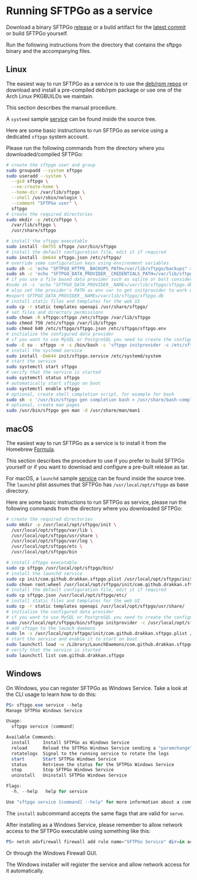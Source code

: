 # Running SFTPGo as a service

Download a binary SFTPGo [release](https://github.com/aKardasz/sftpgo/releases) or a build artifact for the [latest commit](https://github.com/aKardasz/sftpgo/actions) or build SFTPGo yourself.

Run the following instructions from the directory that contains the sftpgo binary and the accompanying files.

## Linux

The easiest way to run SFTPGo as a service is to use the [deb/rpm repos](./repo.md) or download and install a pre-compiled deb/rpm package or use one of the Arch Linux PKGBUILDs we maintain.

This section describes the manual procedure.

A `systemd` sample [service](../init/sftpgo.service "systemd service") can be found inside the source tree.

Here are some basic instructions to run SFTPGo as service using a dedicated `sftpgo` system account.

Please run the following commands from the directory where you downloaded/compiled SFTPGo:

```bash
# create the sftpgo user and group
sudo groupadd --system sftpgo
sudo useradd --system \
  --gid sftpgo \
  --no-create-home \
  --home-dir /var/lib/sftpgo \
  --shell /usr/sbin/nologin \
  --comment "SFTPGo user" \
  sftpgo
# create the required directories
sudo mkdir -p /etc/sftpgo \
  /var/lib/sftpgo \
  /usr/share/sftpgo

# install the sftpgo executable
sudo install -Dm755 sftpgo /usr/bin/sftpgo
# install the default configuration file, edit it if required
sudo install -Dm644 sftpgo.json /etc/sftpgo/
# override some configuration keys using environment variables
sudo sh -c 'echo "SFTPGO_HTTPD__BACKUPS_PATH=/var/lib/sftpgo/backups" >> /etc/sftpgo/sftpgo.env'
sudo sh -c 'echo "SFTPGO_DATA_PROVIDER__CREDENTIALS_PATH=/var/lib/sftpgo/credentials" >> /etc/sftpgo/sftpgo.env'
# if you use a file based data provider such as sqlite or bolt consider to set the database path too, for example:
#sudo sh -c 'echo "SFTPGO_DATA_PROVIDER__NAME=/var/lib/sftpgo/sftpgo.db" >> /etc/sftpgo/sftpgo.env'
# also set the provider's PATH as env var to get initprovider to work with SQLite provider:
#export SFTPGO_DATA_PROVIDER__NAME=/var/lib/sftpgo/sftpgo.db
# install static files and templates for the web UI
sudo cp -r static templates openapi /usr/share/sftpgo/
# set files and directory permissions
sudo chown -R sftpgo:sftpgo /etc/sftpgo /var/lib/sftpgo
sudo chmod 750 /etc/sftpgo /var/lib/sftpgo
sudo chmod 640 /etc/sftpgo/sftpgo.json /etc/sftpgo/sftpgo.env
# initialize the configured data provider
# if you want to use MySQL or PostgreSQL you need to create the configured database before running the initprovider command
sudo -E su - sftpgo -m -s /bin/bash -c 'sftpgo initprovider -c /etc/sftpgo'
# install the systemd service
sudo install -Dm644 init/sftpgo.service /etc/systemd/system
# start the service
sudo systemctl start sftpgo
# verify that the service is started
sudo systemctl status sftpgo
# automatically start sftpgo on boot
sudo systemctl enable sftpgo
# optional, create shell completion script, for example for bash
sudo sh -c '/usr/bin/sftpgo gen completion bash > /usr/share/bash-completion/completions/sftpgo'
# optional, create man pages
sudo /usr/bin/sftpgo gen man -d /usr/share/man/man1
```

## macOS

The easiest way to run SFTPGo as a service is to install it from the Homebrew [Formula](https://formulae.brew.sh/formula/sftpgo).

This section describes the procedure to use if you prefer to build SFTPGo yourself or if you want to download and configure a pre-built release as tar.

For macOS, a `launchd` sample [service](../init/com.github.drakkan.sftpgo.plist "launchd plist") can be found inside the source tree. The `launchd` plist assumes that SFTPGo has `/usr/local/opt/sftpgo` as base directory.

Here are some basic instructions to run SFTPGo as service, please run the following commands from the directory where you downloaded SFTPGo:

```bash
# create the required directories
sudo mkdir -p /usr/local/opt/sftpgo/init \
  /usr/local/opt/sftpgo/var/lib \
  /usr/local/opt/sftpgo/usr/share \
  /usr/local/opt/sftpgo/var/log \
  /usr/local/opt/sftpgo/etc \
  /usr/local/opt/sftpgo/bin

# install sftpgo executable
sudo cp sftpgo /usr/local/opt/sftpgo/bin/
# install the launchd service
sudo cp init/com.github.drakkan.sftpgo.plist /usr/local/opt/sftpgo/init/
sudo chown root:wheel /usr/local/opt/sftpgo/init/com.github.drakkan.sftpgo.plist
# install the default configuration file, edit it if required
sudo cp sftpgo.json /usr/local/opt/sftpgo/etc/
# install static files and templates for the web UI
sudo cp -r static templates openapi /usr/local/opt/sftpgo/usr/share/
# initialize the configured data provider
# if you want to use MySQL or PostgreSQL you need to create the configured database before running the initprovider command
sudo /usr/local/opt/sftpgo/bin/sftpgo initprovider -c /usr/local/opt/sftpgo/etc/
# add sftpgo to the launch daemons
sudo ln -s /usr/local/opt/sftpgo/init/com.github.drakkan.sftpgo.plist /Library/LaunchDaemons/com.github.drakkan.sftpgo.plist
# start the service and enable it to start on boot
sudo launchctl load -w /Library/LaunchDaemons/com.github.drakkan.sftpgo.plist
# verify that the service is started
sudo launchctl list com.github.drakkan.sftpgo
```

## Windows

On Windows, you can register SFTPGo as Windows Service. Take a look at the CLI usage to learn how to do this:

```powershell
PS> sftpgo.exe service --help
Manage SFTPGo Windows Service

Usage:
  sftpgo service [command]

Available Commands:
  install     Install SFTPGo as Windows Service
  reload      Reload the SFTPGo Windows Service sending a "paramchange" request
  rotatelogs  Signal to the running service to rotate the logs
  start       Start SFTPGo Windows Service
  status      Retrieve the status for the SFTPGo Windows Service
  stop        Stop SFTPGo Windows Service
  uninstall   Uninstall SFTPGo Windows Service

Flags:
  -h, --help   help for service

Use "sftpgo service [command] --help" for more information about a command.
```

The `install` subcommand accepts the same flags that are valid for `serve`.

After installing as a Windows Service, please remember to allow network access to the SFTPGo executable using something like this:

```powershell
PS> netsh advfirewall firewall add rule name="SFTPGo Service" dir=in action=allow program="C:\Program Files\SFTPGo\sftpgo.exe"
```

Or through the Windows Firewall GUI.

The Windows installer will register the service and allow network access for it automatically.
